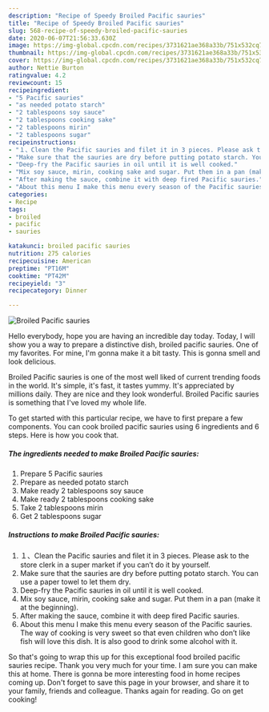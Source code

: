 ```yaml
---
description: "Recipe of Speedy Broiled Pacific sauries"
title: "Recipe of Speedy Broiled Pacific sauries"
slug: 568-recipe-of-speedy-broiled-pacific-sauries
date: 2020-06-07T21:56:33.630Z
image: https://img-global.cpcdn.com/recipes/3731621ae368a33b/751x532cq70/broiled-pacific-sauries-recipe-main-photo.jpg
thumbnail: https://img-global.cpcdn.com/recipes/3731621ae368a33b/751x532cq70/broiled-pacific-sauries-recipe-main-photo.jpg
cover: https://img-global.cpcdn.com/recipes/3731621ae368a33b/751x532cq70/broiled-pacific-sauries-recipe-main-photo.jpg
author: Nettie Burton
ratingvalue: 4.2
reviewcount: 15
recipeingredient:
- "5 Pacific sauries"
- "as needed potato starch"
- "2 tablespoons soy sauce"
- "2 tablespoons cooking sake"
- "2 tablespoons mirin"
- "2 tablespoons sugar"
recipeinstructions:
- "１、Clean the Pacific sauries and filet it in 3 pieces. Please ask to the store clerk in a super market if you can’t do it by yourself."
- "Make sure that the sauries are dry before putting potato starch. You can use a paper towel to let them dry."
- "Deep-fry the Pacific sauries in oil until it is well cooked."
- "Mix soy sauce, mirin, cooking sake and sugar. Put them in a pan (make it at the beginning)."
- "After making the sauce, combine it with deep fired Pacific sauries."
- "About this menu I make this menu every season of the Pacific sauries. The way of cooking is very sweet so that even children who don’t like fish will love this dish. It is also good to drink some alcohol with it."
categories:
- Recipe
tags:
- broiled
- pacific
- sauries

katakunci: broiled pacific sauries 
nutrition: 275 calories
recipecuisine: American
preptime: "PT16M"
cooktime: "PT42M"
recipeyield: "3"
recipecategory: Dinner

---
```



![Broiled Pacific sauries](https://img-global.cpcdn.com/recipes/3731621ae368a33b/751x532cq70/broiled-pacific-sauries-recipe-main-photo.jpg)

Hello everybody, hope you are having an incredible day today. Today, I will show you a way to prepare a distinctive dish, broiled pacific sauries. One of my favorites. For mine, I'm gonna make it a bit tasty. This is gonna smell and look delicious.

Broiled Pacific sauries is one of the most well liked of current trending foods in the world. It's simple, it's fast, it tastes yummy. It's appreciated by millions daily. They are nice and they look wonderful. Broiled Pacific sauries is something that I've loved my whole life.




To get started with this particular recipe, we have to first prepare a few components. You can cook broiled pacific sauries using 6 ingredients and 6 steps. Here is how you cook that.

<!--inarticleads1-->

##### The ingredients needed to make Broiled Pacific sauries:

1. Prepare 5 Pacific sauries
1. Prepare as needed potato starch
1. Make ready 2 tablespoons soy sauce
1. Make ready 2 tablespoons cooking sake
1. Take 2 tablespoons mirin
1. Get 2 tablespoons sugar




<!--inarticleads2-->

##### Instructions to make Broiled Pacific sauries:

1. １、Clean the Pacific sauries and filet it in 3 pieces. Please ask to the store clerk in a super market if you can’t do it by yourself.
1. Make sure that the sauries are dry before putting potato starch. You can use a paper towel to let them dry.
1. Deep-fry the Pacific sauries in oil until it is well cooked.
1. Mix soy sauce, mirin, cooking sake and sugar. Put them in a pan (make it at the beginning).
1. After making the sauce, combine it with deep fired Pacific sauries.
1. About this menu I make this menu every season of the Pacific sauries. The way of cooking is very sweet so that even children who don’t like fish will love this dish. It is also good to drink some alcohol with it.




So that's going to wrap this up for this exceptional food broiled pacific sauries recipe. Thank you very much for your time. I am sure you can make this at home. There is gonna be more interesting food in home recipes coming up. Don't forget to save this page in your browser, and share it to your family, friends and colleague. Thanks again for reading. Go on get cooking!
